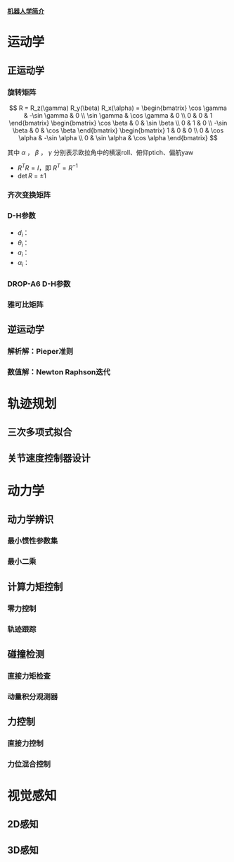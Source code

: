 [**机器人学简介**](https://github.com/TianxingChen/Embodied-AI-Guide/blob/main/files/%E6%9C%BA%E5%99%A8%E4%BA%BA%E5%AD%A6%E7%AE%80%E4%BB%8B.pdf)


# 运动学

## 正运动学

### 旋转矩阵

$$
R = R_z(\gamma) R_y(\beta) R_x(\alpha) =
\begin{bmatrix}
\cos \gamma & -\sin \gamma & 0 \\
\sin \gamma & \cos \gamma & 0 \\
0 & 0 & 1
\end{bmatrix}
\begin{bmatrix}
\cos \beta & 0 & \sin \beta \\
0 & 1 & 0 \\
-\sin \beta & 0 & \cos \beta
\end{bmatrix}
\begin{bmatrix}
1 & 0 & 0 \\
0 & \cos \alpha & -\sin \alpha \\
0 & \sin \alpha & \cos \alpha
\end{bmatrix}
$$

其中 $\alpha$ ， $\beta$ ， $\gamma$ 分别表示欧拉角中的横滚roll、俯仰ptich、偏航yaw

* $R^T R = I$，即 $R^T = R^{-1}$
* $\det R$ = $\pm 1$ 

### 齐次变换矩阵

### D-H参数

* $d_i$：
* $\theta _i$：
* $a_i$：
* $\alpha _i$：

### DROP-A6 D-H参数

### 雅可比矩阵

## 逆运动学

### 解析解：Pieper准则

### 数值解：Newton Raphson迭代

# 轨迹规划

## 三次多项式拟合

## 关节速度控制器设计

# 动力学

## 动力学辨识

### 最小惯性参数集

### 最小二乘

## 计算力矩控制

### 零力控制

### 轨迹跟踪

## 碰撞检测

### 直接力矩检查

### 动量积分观测器

## 力控制

### 直接力控制

### 力位混合控制

# 视觉感知

## 2D感知

## 3D感知
